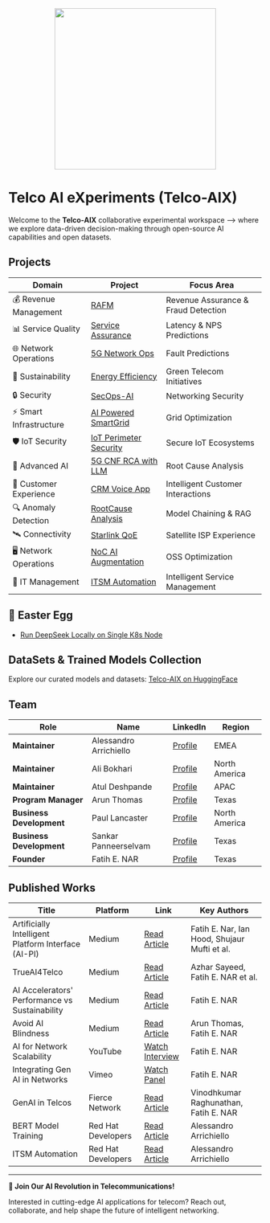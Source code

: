 <div align="center">
    <img src="https://raw.githubusercontent.com/tme-osx/Telco-AIX/main/images/logo3.png" width="321"/>
</div>

# Telco AI eXperiments (Telco-AIX)

Welcome to the **Telco-AIX** collaborative experimental workspace –> where we explore data-driven decision-making through open-source AI capabilities and open datasets.

## Projects 

| Domain | Project | Focus Area |
|--------|---------|------------|
| 💰 Revenue Management | [RAFM](https://github.com/tme-osx/Telco-AIX/tree/main/revenueassurance) | Revenue Assurance & Fraud Detection |
| 📊 Service Quality | [Service Assurance](https://github.com/tme-osx/Telco-AIX/tree/main/serviceassurance) | Latency & NPS Predictions |
| 🌐 Network Operations | [5G Network Ops](https://github.com/tme-osx/Telco-AIX/tree/main/5gnetops) | Fault Predictions |
| 🌿 Sustainability | [Energy Efficiency](https://github.com/tme-osx/Telco-AIX/tree/main/sustainability) | Green Telecom Initiatives |
| 🔒 Security | [SecOps-AI](https://github.com/tme-osx/Telco-AIX/tree/main/secops) | Networking Security |
| ⚡ Smart Infrastructure | [AI Powered SmartGrid](https://github.com/tme-osx/Telco-AIX/tree/main/smartgrid) | Grid Optimization |
| 🛡️ IoT Security | [IoT Perimeter Security](https://github.com/tme-osx/Telco-AIX/tree/main/iot-sec) | Secure IoT Ecosystems |
| 🤖 Advanced AI | [5G CNF RCA with LLM](https://github.com/ansonmez/5g_llm_ilab_demo) | Root Cause Analysis |
| 💬 Customer Experience | [CRM Voice App](https://github.com/tme-osx/Telco-AIX/tree/main/crm) | Intelligent Customer Interactions |
| 🔍 Anomaly Detection | [RootCause Analysis](https://github.com/tme-osx/Telco-AIX/tree/main/llm-rca) | Model Chaining & RAG |
| 🛰️ Connectivity | [Starlink QoE](https://github.com/tme-osx/Telco-AIX/tree/main/starlink) | Satellite ISP Experience |
| 🖥️ Network Operations | [NoC AI Augmentation](https://github.com/tme-osx/Telco-AIX/tree/main/5gprod) | OSS Optimization |
| 🤖 IT Management | [ITSM Automation](https://github.com/tme-osx/Telco-AIX/tree/main/itsm-ai-automation) | Intelligent Service Management |

## 🥚 Easter Egg

- [Run DeepSeek Locally on Single K8s Node](https://github.com/tme-osx/Telco-AIX/tree/main/etc/deepseek)

## DataSets & Trained Models Collection
Explore our curated models and datasets:
[Telco-AIX on HuggingFace](https://huggingface.co/collections/fenar/telco-aix-66737384ab5687fe3d9a4b94)

## Team

| **Role** | **Name** | **LinkedIn** | **Region** |
|----------|----------|--------------|------------|
| **Maintainer** | Alessandro Arrichiello | [Profile](https://www.linkedin.com/in/alessandroarrichiello/) | EMEA |
| **Maintainer** | Ali Bokhari | [Profile](https://www.linkedin.com/in/ali-bokhari/) | North America |
| **Maintainer** | Atul Deshpande | [Profile](https://www.linkedin.com/in/atulrdeshpande/) | APAC |
| **Program Manager** | Arun Thomas | [Profile](https://www.linkedin.com/in/arun-thomas-17a49359/) | Texas |
| **Business Development** | Paul Lancaster | [Profile](https://www.linkedin.com/in/paullancaster/) | North America |
| **Business Development** | Sankar Panneerselvam | [Profile](https://www.linkedin.com/in/sankarpanneerselvam-mba/) | Texas |
| **Founder** | Fatih E. NAR | [Profile](https://www.linkedin.com/in/fenar/) | Texas |

## Published Works

| Title | Platform | Link | Key Authors |
|-------|----------|------|-------------|
| Artificially Intelligent Platform Interface (AI-PI) | Medium | [Read Article](https://medium.com/open-5g-hypercore/episode-xxiv-artificially-intelligent-platform-interface-667f44dcecf1) | Fatih E. Nar, Ian Hood, Shujaur Mufti et al. |
| TrueAI4Telco | Medium | [Read Article](https://medium.com/open-5g-hypercore/episode-xxiii-trueai4telco-3e372898ce06) | Azhar Sayeed, Fatih E. NAR et al. |
| AI Accelerators' Performance vs Sustainability | Medium | [Read Article](https://medium.com/open-5g-hypercore/episode-xxii-ai-accelerators-performance-vs-sustainability-256244f83b1b) | Fatih E. NAR |
| Avoid AI Blindness | Medium | [Read Article](https://medium.com/open-5g-hypercore/episode-xxi-avoid-ai-blindness-for-business-vision-and-see-the-rainbow-954eaa0dfa80) | Arun Thomas, Fatih E. NAR |
| AI for Network Scalability | YouTube | [Watch Interview](https://www.youtube.com/watch?v=-gZ2xWLAw68) | Fatih E. NAR |
| Integrating Gen AI in Networks | Vimeo | [Watch Panel](https://vimeo.com/948208742) | Fatih E. NAR |
| GenAI in Telcos | Fierce Network | [Read Article](https://www.fierce-network.com/sponsored/genai-game-changer-telcos) | Vinodhkumar Raghunathan, Fatih E. NAR |
| BERT Model Training | Red Hat Developers | [Read Article](https://developers.redhat.com/blog/2024/07/23/how-train-bert-machine-learning-model-openshift-ai) | Alessandro Arrichiello |
| ITSM Automation | Red Hat Developers | [Read Article](https://developers.redhat.com/blog/2024/09/18/transforming-itsm-ansible-automation-gradual-approach) | Alessandro Arrichiello |

---

**🌟 Join Our AI Revolution in Telecommunications!** 

Interested in cutting-edge AI applications for telecom? Reach out, collaborate, and help shape the future of intelligent networking.
